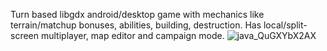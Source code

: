 Turn based libgdx android/desktop game with mechanics like terrain/matchup bonuses, abilities, building, destruction. Has local/split-screen multiplayer, map editor and campaign mode.
![java_QuGXYbX2AX](https://github.com/user-attachments/assets/af1e4991-28d6-4413-8593-061b19f46502)
